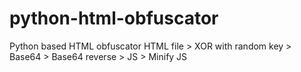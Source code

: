 # python-html-obfuscator
Python based HTML obfuscator
HTML file > XOR with random key > Base64 > Base64 reverse > JS > Minify JS
